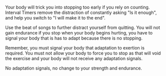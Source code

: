 Your body will trick you into stopping too early if you rely on counting.
Interval Timers remove the distraction of constantly asking "Is it enough",
and help you switch to "I will make it to the end".

Use the beat of songs to further distract yourself from quitting. You will
not gain endurance if you stop when your body begins hurting, you have to
signal your body that is has to adapt because there is no stopping.

Remember, you must signal your body that adaptation to exertion is
required. You must not allow your body to force you to stop as that will
void the exercise and your body will not receive any adaptation signals.

No adaptation signals, no change to your strength and endurance.